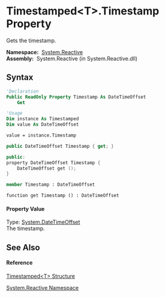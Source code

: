 # Timestamped\<T\>.Timestamp Property

Gets the timestamp.

**Namespace:**  [System.Reactive](System.Reactive\System.Reactive.md)  
**Assembly:**  System.Reactive (in System.Reactive.dll)

## Syntax

```vb
'Declaration
Public ReadOnly Property Timestamp As DateTimeOffset
    Get
```

```vb
'Usage
Dim instance As Timestamped
Dim value As DateTimeOffset

value = instance.Timestamp
```

```csharp
public DateTimeOffset Timestamp { get; }
```

```c++
public:
property DateTimeOffset Timestamp {
    DateTimeOffset get ();
}
```

```fsharp
member Timestamp : DateTimeOffset
```

```jscript
function get Timestamp () : DateTimeOffset
```

#### Property Value

Type: [System.DateTimeOffset](https://msdn.microsoft.com/en-us/library/Bb341783)  
The timestamp.

## See Also

#### Reference

[Timestamped\<T\> Structure](Timestamped\Timestamped(T).md)

[System.Reactive Namespace](System.Reactive\System.Reactive.md)
